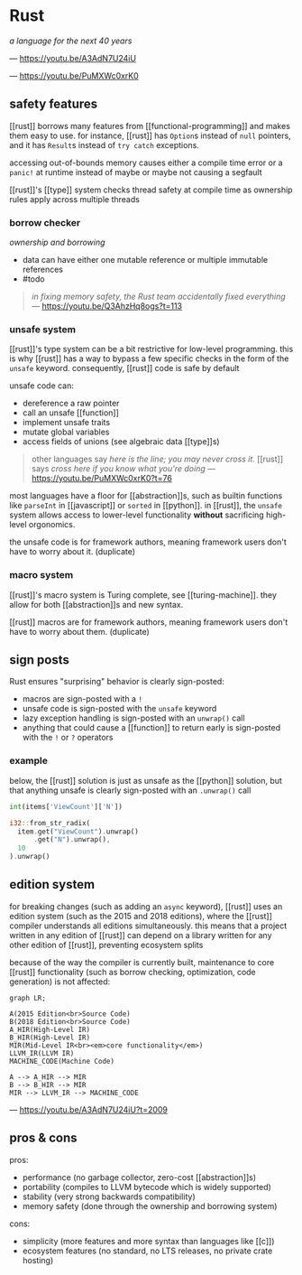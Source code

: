 # Rust

_a language for the next 40 years_

&mdash; <https://youtu.be/A3AdN7U24iU>

&mdash; <https://youtu.be/PuMXWc0xrK0>

## safety features

[[rust]] borrows many features from [[functional-programming]] and makes them easy to use. for instance, [[rust]] has `Option`s instead of `null` pointers, and it has `Result`s instead of `try catch` exceptions.

accessing out-of-bounds memory causes either a compile time error or a `panic!` at runtime instead of maybe or maybe not causing a segfault

[[rust]]'s [[type]] system checks thread safety at compile time as ownership rules apply across multiple threads

### borrow checker

_ownership and borrowing_

- data can have either one mutable reference or multiple immutable references
- #todo

> _in fixing memory safety, the Rust team accidentally fixed everything_ &mdash; <https://youtu.be/Q3AhzHq8ogs?t=113>

### unsafe system

[[rust]]'s type system can be a bit restrictive for low-level programming. this is why [[rust]] has a way to bypass a few specific checks in the form of the `unsafe` keyword. consequently, [[rust]] code is safe by default

unsafe code can:

- dereference a raw pointer
- call an unsafe [[function]]
- implement unsafe traits
- mutate global variables
- access fields of unions (see algebraic data [[type]]s)

> other languages say _here is the line; you may never cross it_. [[rust]] says _cross here if you know what you're doing_ &mdash; <https://youtu.be/PuMXWc0xrK0?t=76>

most languages have a floor for [[abstraction]]s, such as builtin functions like `parseInt` in [[javascript]] or `sorted` in [[python]]. in [[rust]], the `unsafe` system allows access to lower-level functionality **without** sacrificing high-level orgonomics.

the unsafe code is for framework authors, meaning framework users don't have to worry about it. (duplicate)

### macro system

[[rust]]'s macro system is Turing complete, see [[turing-machine]]. they allow for both [[abstraction]]s and new syntax.

[[rust]] macros are for framework authors, meaning framework users don't have to worry about them. (duplicate)

## sign posts

Rust ensures "surprising" behavior is clearly sign-posted:

- macros are sign-posted with a `!`
- unsafe code is sign-posted with the `unsafe` keyword
- lazy exception handling is sign-posted with an `unwrap()` call
- anything that could cause a [[function]] to return early is sign-posted with the `!` or `?` operators

### example

below, the [[rust]] solution is just as unsafe as the [[python]] solution, but that anything unsafe is clearly sign-posted with an `.unwrap()` call

```python
int(items['ViewCount']['N'])
```

```rust
i32::from_str_radix(
  item.get("ViewCount").unwrap()
      .get("N").unwrap(),
  10
).unwrap()
```

## edition system

for breaking changes (such as adding an `async` keyword), [[rust]] uses an edition system (such as the 2015 and 2018 editions), where the [[rust]] compiler understands all editions simultaneously. this means that a project written in any edition of [[rust]] can depend on a library written for any other edition of [[rust]], preventing ecosystem splits

because of the way the compiler is currently built, maintenance to core [[rust]] functionality (such as borrow checking, optimization, code generation) is not affected:

```mermaid
graph LR;

A(2015 Edition<br>Source Code)
B(2018 Edition<br>Source Code)
A_HIR(High-Level IR)
B_HIR(High-Level IR)
MIR(Mid-Level IR<br><em>core functionality</em>)
LLVM_IR(LLVM IR)
MACHINE_CODE(Machine Code)

A --> A_HIR --> MIR
B --> B_HIR --> MIR
MIR --> LLVM_IR --> MACHINE_CODE
```

&mdash; <https://youtu.be/A3AdN7U24iU?t=2009>

## pros & cons

pros:

- performance (no garbage collector, zero-cost [[abstraction]]s)
- portability (compiles to LLVM bytecode which is widely supported)
- stability (very strong backwards compatibility)
- memory safety (done through the ownership and borrowing system)

cons:

- simplicity (more features and more syntax than languages like [[c]])
- ecosystem features (no standard, no LTS releases, no private crate hosting)
